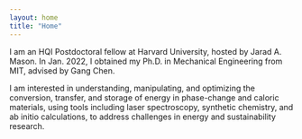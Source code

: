 ```yaml
---
layout: home
title: "Home"
---
```


I am an HQI Postdoctoral fellow at Harvard University, hosted by Jarad A. Mason. In Jan. 2022, I obtained my Ph.D. in Mechanical Engineering from MIT, advised by Gang Chen.

I am interested in understanding, manipulating, and optimizing the conversion, transfer, and storage of energy in phase-change and caloric materials, using tools including laser spectroscopy, synthetic chemistry, and ab initio calculations, to address challenges in energy and sustainability research. 

